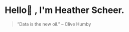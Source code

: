 
# Hello👋 , I'm Heather Scheer.
              

<!--Welcome to my GitHub! I'm a passionate **Data Scientist** with a love for transforming data into actionable insights. I specialize in **Machine Learning**, **Statistical Analysis**, and **Data Visualization**. I also have a background in **Frontend Development** and **Graphic Information**.

---

## 🚀 About Me

- 🔭 I’m currently working on: Top Secret shhhhhh
- 🌱 I’m learning: AWS, Yes I know....
- 💬 Ask me about: Data Science, Machine Learning, Python, Visualization
- 📫 How to reach me: heathermscheer@gmail.com | [LinkedIn](https://www.linkedin.com/public-profile/settings?trk=d_flagship3_profile_self_view_public_profile)
- ⚡ Fun fact: To relax I love working in my woodshop or going on a hike.

---

## 🛠️ Languages & Tools Used
## Data 
![Python](https://img.shields.io/badge/-Python-3776AB?style=flat-square&logo=python&logoColor=white)
![R](https://img.shields.io/badge/-R-276DC3?style=flat-square&logo=r&logoColor=white)
![Jupyter](https://img.shields.io/badge/-Jupyter-F37626?style=flat-square&logo=jupyter&logoColor=white)
![PyCharm](https://img.shields.io/badge/pycharm-143?logo=pycharm&logoColor=black&color=black&labelColor=green)
![Pandas](https://img.shields.io/badge/-Pandas-150458?style=flat-square&logo=pandas&logoColor=white)
![NumPy](https://img.shields.io/badge/-NumPy-013243?style=flat-square&logo=numpy&logoColor=white)
![Scikit-Learn](https://img.shields.io/badge/-Scikit--Learn-F7931E?style=flat-square&logo=scikit-learn&logoColor=white)
![TensorFlow](https://img.shields.io/badge/-TensorFlow-FF6F00?style=flat-square&logo=tensorflow&logoColor=white)
![SQL](https://img.shields.io/badge/-SQL-4479A1?style=flat-square&logo=postgresql&logoColor=white)
![Tableau](https://img.shields.io/badge/-Tableau-E97627?style=flat-square&logo=tableau&logoColor=white)
![Spyder](https://img.shields.io/badge/Spyder-838485?logo=spyder%20ide&logoColor=maroon)
![Git](https://img.shields.io/badge/-Git-F05032?style=flat-square&logo=git&logoColor=white)
![Anaconda](https://img.shields.io/badge/Anaconda-%2344A833.svg?logo=anaconda&logoColor=white)
![GraphQL](https://img.shields.io/badge/-GraphQL-E10098?logo=graphql&logoColor=white)
## Software Engineer with Dev ops
![LeetCode](https://img.shields.io/badge/LeetCode-000000?logo=LeetCode&logoColor=#d16c06)
![CodePen](https://img.shields.io/badge/Codepen-000000?logo=codepen&logoColor=white)
![GitHub](https://img.shields.io/badge/github-%23121011.svg?logo=github&logoColor=white)
![GitLab](https://img.shields.io/badge/gitlab-%23181717.svg?logo=gitlab&logoColor=white)
![Visual Studio Code](https://img.shields.io/badge/Visual%20Studio%20Code-0078d7.svg?logo=visual-studio-code&logoColor=white)
![Sublime Text](https://img.shields.io/badge/sublime_text-%23575757.svg?logo=sublime-text&logoColor=important)
![IntelliJ IDEA](https://img.shields.io/badge/IntelliJIDEA-000000.svg?logo=intellij-idea&logoColor=white)
![Xcode](https://img.shields.io/badge/Xcode-007ACC?logo=Xcode&logoColor=white)
![Threejs](https://img.shields.io/badge/threejs-black?logo=three.js&logoColor=white)
![React](https://img.shields.io/badge/react-%2320232a.svg?logo=react&logoColor=%2361DAFB)
![OpenCV](https://img.shields.io/badge/opencv-%23white.svg?logo=opencv&logoColor=white)
![OpenGL](https://img.shields.io/badge/OpenGL-%23FFFFFF.svg?logo=opengl)
![NodeJS](https://img.shields.io/badge/node.js-6DA55F?logo=node.js&logoColor=white)
![NPM](https://img.shields.io/badge/NPM-%23000000.svg?logo=npm&logoColor=white)
![jQuery](https://img.shields.io/badge/jquery-%230769AD.svg?logo=jquery&logoColor=white)
![Flask](https://img.shields.io/badge/flask-%23000.svg?logo=flask&logoColor=white)
![Flutter](https://img.shields.io/badge/Flutter-%2302569B.svg?logo=Flutter&logoColor=white)
![Django](https://img.shields.io/badge/django-%23092E20.svg?logo=django&logoColor=white)
![Bootstrap](https://img.shields.io/badge/bootstrap-%23563D7C.svg?logo=bootstrap&logoColor=white)
![TypeScript](https://img.shields.io/badge/typescript-%23007ACC.svg?logo=typescript&logoColor=white)
![Swift](https://img.shields.io/badge/swift-F54A2A?logo=swift&logoColor=white)
![PHP](https://img.shields.io/badge/php-%23777BB4.svg?logo=php&logoColor=white)
![Markdown](https://img.shields.io/badge/markdown-%23000000.svg?logo=markdown&logoColor=white)
![Kotlin](https://img.shields.io/badge/kotlin-%230095D5.svg?logo=kotlin&logoColor=white)
![JavaScript](https://img.shields.io/badge/javascript-%23323330.svg?logo=javascript&logoColor=%23F7DF1E)
![HTML5](https://img.shields.io/badge/html5-%23E34F26.svg?logo=html5&logoColor=white)
![CSS3](https://img.shields.io/badge/css3-%231572B6.svg?logo=css3&logoColor=white)
![C](https://img.shields.io/badge/c-%2300599C.svg?logo=c&logoColor=white)
![Microsoft Excel](https://img.shields.io/badge/Microsoft_Excel-217346?logo=microsoft-excel&logoColor=white)
![Microsoft Office](https://img.shields.io/badge/Microsoft_Office-D83B01?logo=microsoft-office&logoColor=white)
![Arduino](https://img.shields.io/badge/-Arduino-00979D?logo=Arduino&logoColor=white)
![Raspberry Pi](https://img.shields.io/badge/-RaspberryPi-C51A4A?logo=Raspberry-Pi)
![Docker](https://img.shields.io/badge/docker-%230db7ed.svg?logo=docker&logoColor=white)
![Kubernetes](https://img.shields.io/badge/kubernetes-%23326ce5.svg?logo=kubernetes&logoColor=white)
![Notion](https://img.shields.io/badge/Notion-%23000000.svg?logo=notion&logoColor=white)
![Terraform](https://img.shields.io/badge/terraform-%235835CC.svg?logo=terraform&logoColor=white)
![Mac OS](https://img.shields.io/badge/mac%20os-000000?logo=macos&logoColor=F0F0F0)
![Linux](https://img.shields.io/badge/Linux-FCC624?logo=linux&logoColor=black)
![Debian](https://img.shields.io/badge/Debian-D70A53?logo=debian&logoColor=white)
![Kali](https://img.shields.io/badge/Kali-268BEE?logo=kalilinux&logoColor=white)
![Mocha](https://img.shields.io/badge/-mocha-%238D6748?logo=mocha&logoColor=white)
![SQLite](https://img.shields.io/badge/sqlite-%2307405e.svg?logo=sqlite&logoColor=white)
![MySQL](https://img.shields.io/badge/mysql-%2300f.svg?logo=mysql&logoColor=white)
![MongoDB](https://img.shields.io/badge/MongoDB-%234ea94b.svg?logo=mongodb&logoColor=white)
![Neo4J](https://img.shields.io/badge/Neo4j-008CC1?logo=neo4j&logoColor=white)
![ApacheCassandra](https://img.shields.io/badge/cassandra-%231287B1.svg?logo=apache-cassandra&logoColor=white)
![Jenkins](https://img.shields.io/badge/jenkins-%232C5263.svg?logo=jenkins&logoColor=white)
![Firebase](https://img.shields.io/badge/firebase-%23039BE5.svg?logo=firebase)
![Vercel](https://img.shields.io/badge/vercel-%23000000.svg?logo=vercel&logoColor=white)
![AWS](https://img.shields.io/badge/AWS-%23FF9900.svg?logo=amazon-aws&logoColor=white) 

## Graphic Information
![Behance](https://img.shields.io/badge/Behance-1769ff?logo=behance&logoColor=white) 
![Freelancer](https://img.shields.io/badge/Freelancer-29B2FE?logo=Freelancer&logoColor=white) 
![WordPress](https://img.shields.io/badge/WordPress-%23117AC9.svg?logo=WordPress&logoColor=white)
![Sketch](https://img.shields.io/badge/Sketch-FFB387?logo=sketch&logoColor=black)
![Proto.io](https://img.shields.io/badge/Proto.io-161637?logo=proto.io&logoColor=00e5ff)
![Figma](https://img.shields.io/badge/figma-%23F24E1E.svg?logo=figma&logoColor=white)
![Blender](https://img.shields.io/badge/blender-%23F5792A.svg?logo=blender&logoColor=white)
![Adobe Creative Cloud](https://img.shields.io/badge/Adobe%20Creative%20Cloud-DA1F26.svg?logo=Adobe%20Creative%20Cloud&logoColor=white).
![Adobe Illustrator](https://img.shields.io/badge/adobeillustrator-%23FF9A00.svg?logo=adobeillustrator&logoColor=white)
![Adobe InDesign](https://img.shields.io/badge/Adobe%20InDesign-49021F?logo=adobeindesign&logoColor=white)
![Adobe Photoshop](https://img.shields.io/badge/adobephotoshop-%2331A8FF.svg?logo=adobephotoshop&logoColor=white)
![Adobe Premiere Pro](https://img.shields.io/badge/Adobe%20Premiere%20Pro-9999FF.svg?logo=Adobe%20Premiere%20Pro&logoColor=white)
![Adobe XD](https://img.shields.io/badge/Adobe%20XD-470137?logo=Adobe%20XD&logoColor=#FF61F6)
![Canva](https://img.shields.io/badge/Canva-%2300C4CC.svg?logo=Canva&logoColor=white)
![Dribbble](https://img.shields.io/badge/Dribbble-EA4C89?logo=dribbble&logoColor=white)
![Gimp Gnu Image Manipulation Program](https://img.shields.io/badge/Gimp-657D8B?logo=gimp&logoColor=FFFFFF)
![Inkscape](https://img.shields.io/badge/Inkscape-e0e0e0?logo=inkscape&logoColor=080A13)
![Audacity](https://img.shields.io/badge/Audacity-0000CC?logo=audacity&logoColor=white)
![Google Drive](https://img.shields.io/badge/Google%20Drive-4285F4?logo=googledrive&logoColor=white)
![nVIDIA](https://img.shields.io/badge/nVIDIA-%2376B900.svg?logo=nVIDIA&logoColor=white)
![Godot Engine](https://img.shields.io/badge/GODOT-%23FFFFFF.svg?logo=godot-engine)
![Epic Games](https://img.shields.io/badge/epicgames-%23313131.svg?logo=epicgames&logoColor=white)

## Keep Learning
![MDN Web Docs](https://img.shields.io/badge/MDN_Web_Docs-black?logo=mdnwebdocs&logoColor=white)
![GeeksForGeeks](https://img.shields.io/badge/GeeksforGeeks-gray?logo=geeksforgeeks&logoColor=35914c)
![FreeCodeCamp](https://img.shields.io/badge/Freecodecamp-%23123.svg?&style=for-the-badge&logo=freecodecamp&logoColor=green)
![edX](https://img.shields.io/badge/edX-%2302262B.svg?logo=edX&logoColor=white)
![Datacamp](https://img.shields.io/badge/Datacamp-05192D?logo=datacamp&logoColor=03E860)
![Coursera](https://img.shields.io/badge/Coursera-%230056D2.svg?logo=Coursera&logoColor=white)
![Codewars](https://img.shields.io/badge/Codewars-B1361E?logo=codewars&logoColor=grey)


---

## 📊 GitHub Stats

![Your Name's GitHub stats](https://github-readme-stats.vercel.app/api?username=yourusername&show_icons=true&hide_title=true&count_private=true&theme=default)

---

## 📈 Top Languages

![Top Languages](https://github-readme-stats.vercel.app/api/top-langs/?username=yourusername&layout=compact&theme=default)

---

## 📝 Latest Projects

- [Project Name 1](https://github.com/yourusername/project1)  
  _Brief description of what this project does or what you learned._

- [Project Name 2](https://github.com/yourusername/project2)  
  _Brief description of what this project does or what you learned._

- [Project Name 3](https://github.com/yourusername/project3)  
  _Brief description of what this project does or what you learned._

---

## 📚 Featured Blog Posts

- [Blog Title 1](https://yourblog.com/post1)
- [Blog Title 2](https://yourblog.com/post2)

---

## 🤝 Let's Connect!

[![LinkedIn](https://img.shields.io/badge/-LinkedIn-blue?style=flat-square&logo=linkedin&logoColor=white)](https://linkedin.com/in/yourprofile)
[![Twitter](https://img.shields.io/badge/-Twitter-1DA1F2?style=flat-square&logo=twitter&logoColor=white)](https://twitter.com/yourprofile)
[![Kaggle](https://img.shields.io/badge/-Kaggle-20BEFF?style=flat-square&logo=kaggle&logoColor=white)](https://kaggle.com/yourprofile)
[![Medium](https://img.shields.io/badge/-Medium-12100E?style=flat-square&logo=medium&logoColor=white)](https://medium.com/@yourprofile)

---

<!-- Optional: Add a cool quote or motto -->
> “Data is the new oil.” – Clive Humby


